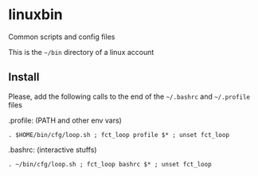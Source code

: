 # linuxbin
Common scripts and config files

This is the `~/bin` directory of a linux account

## Install

Please, add the following calls to the end of the `~/.bashrc` and `~/.profile` files

.profile: (PATH and other env vars)
```
. $HOME/bin/cfg/loop.sh ; fct_loop profile $* ; unset fct_loop
```
.bashrc: (interactive stuffs)
```
. ~/bin/cfg/loop.sh ; fct_loop bashrc $* ; unset fct_loop
```

